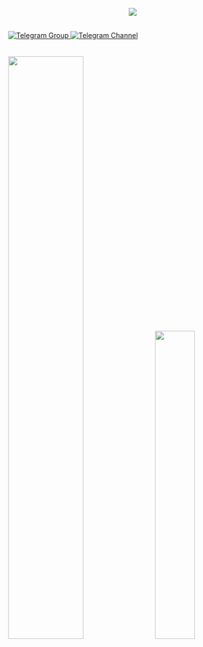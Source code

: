 <p align="center">
  <img src="https://i.postimg.cc/J79D8XvR/sas.jpg"/>
</p>

</br>

<div id="badges">
  <a href="https://t.me/avalancherandom">
  <img src="https://img.shields.io/badge/Telegram-Group-33A8E3" alt="Telegram Group"/>
  </a>

  <a href="https://t.me/avalanchestuff">
  <img src="https://img.shields.io/badge/Telegram-Channel-33A8E3" alt="Telegram Channel"/>
  </a> 
</div>

</br>
</br>

<div class='container'>
<img style="height: auto; width: 55%;" class="img" src="https://github-readme-stats.vercel.app/api?username=willtanoe&show_icons=true&theme=transparent" />
&nbsp;
&nbsp;
<img style="height: auto; width: 40%;" class="img" src="https://github-readme-stats.vercel.app/api/top-langs/?username=willtanoe&theme=transparent&langs_count=8&layout=compact" /></div>
</div>




